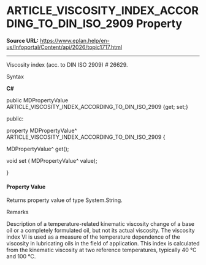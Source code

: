 # ARTICLE_VISCOSITY_INDEX_ACCORDING_TO_DIN_ISO_2909 Property

**Source URL:** https://www.eplan.help/en-us/Infoportal/Content/api/2026/topic1717.html

---

Viscosity index (acc. to DIN ISO 2909) # 26629.

Syntax

**C#**



public MDPropertyValue ARTICLE_VISCOSITY_INDEX_ACCORDING_TO_DIN_ISO_2909 {get; set;}

public:

property MDPropertyValue^ ARTICLE_VISCOSITY_INDEX_ACCORDING_TO_DIN_ISO_2909 {

   MDPropertyValue^ get();

   void set (    MDPropertyValue^ value);

}


#### Property Value

Returns property value of type System.String.

Remarks

Description of a temperature-related kinematic viscosity change of a base oil or a completely formulated oil, but not its actual viscosity. The viscosity index VI is used as a measure of the temperature dependence of the viscosity in lubricating oils in the field of application. This index is calculated from the kinematic viscosity at two reference temperatures, typically 40 °C and 100 °C.
